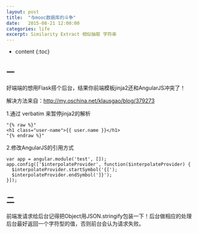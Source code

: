 ```yaml
---
layout: post
title:  "与mooc数据库的斗争"
date:   2015-08-21 12:00:00
categories: life
excerpt: Similarity Extract 相似抽取 字符串
---
```


* content
{:toc}

## 一 ##

好端端的想用Flask搭个后台，结果你前端模板jinja2还和AngularJS冲突了！

解决方法来自：http://my.oschina.net/klausgao/blog/379273

1.通过 verbatim 来暂停jinja2的解析

    "{% raw %}"
    <h1 class="user-name">{{ user.name }}</h1>
    "{% endraw %}"

2.修改AngularJS的引用方式

    var app = angular.module('test', []);
    app.config(['$interpolateProvider', function($interpolateProvider) {
      $interpolateProvider.startSymbol('{[');
      $interpolateProvider.endSymbol(']}');
    }]);

## 二 ##

前端发请求给后台记得把Object用JSON.stringify包装一下！后台做相应的处理
后台最好返回一个字符型的值，否则前台会认为请求失败。